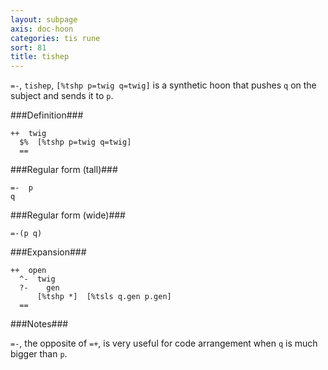 ```yaml
---
layout: subpage
axis: doc-hoon
categories: tis rune
sort: 81
title: tishep
---
```




`=-`, `tishep`, `[%tshp p=twig q=twig]` is a synthetic hoon that
pushes `q` on the subject and sends it to `p`.

###Definition###

    ++  twig  
      $%  [%tshp p=twig q=twig]
      ==

###Regular form (tall)###

    =-  p
    q

###Regular form (wide)###

    =-(p q)

###Expansion###
    
    ++  open
      ^-  twig
      ?-    gen
          [%tshp *]  [%tsls q.gen p.gen]
      ==

###Notes###

`=-`, the opposite of `=+`, is very useful for code arrangement
when `q` is much bigger than `p`.
